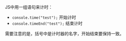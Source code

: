﻿JS中用一组语句来计时：
 - `console.time("test");` 开始计时
 - `console.timeEnd("test");` 结束计时
 
 需要注意的是，括号中是计时器的名字，开始结束要保持一致。

